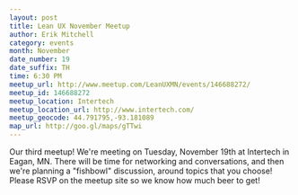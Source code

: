 ```yaml
---
layout: post
title: Lean UX November Meetup
author: Erik Mitchell
category: events
month: November
date_number: 19
date_suffix: TH
time: 6:30 PM
meetup_url: http://www.meetup.com/LeanUXMN/events/146688272/
meetup_id: 146688272
meetup_location: Intertech
meetup_location_url: http://www.intertech.com/
meetup_geocode: 44.791795,-93.181089
map_url: http://goo.gl/maps/gTTwi
---
```

Our third meetup! We're meeting on Tuesday, November 19th at Intertech in Eagan, MN. There will be time for networking and conversations, and then we're planning a "fishbowl" discussion, around topics that you choose! Please RSVP on the meetup site so we know how much beer to get!
